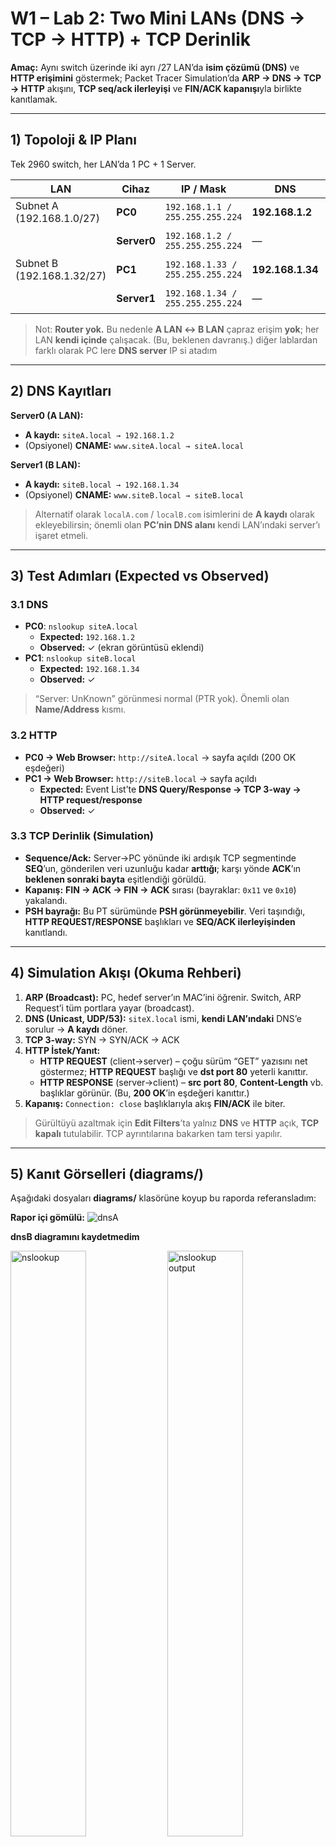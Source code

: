 # W1 – Lab 2: Two Mini LANs (DNS → TCP → HTTP) + TCP Derinlik

**Amaç:** Aynı switch üzerinde iki ayrı /27 LAN’da **isim çözümü (DNS)** ve **HTTP erişimini** göstermek; Packet Tracer Simulation’da **ARP → DNS → TCP → HTTP** akışını, **TCP seq/ack ilerleyişi** ve **FIN/ACK kapanışı**yla birlikte kanıtlamak.

---

## 1) Topoloji & IP Planı

Tek 2960 switch, her LAN’da 1 PC + 1 Server.

| LAN | Cihaz | IP / Mask | DNS | Servis |
|---|---|---|---|---|
| Subnet A (192.168.1.0/27) | **PC0** | `192.168.1.1 / 255.255.255.224` | **192.168.1.2** | Client |
|  | **Server0** | `192.168.1.2 / 255.255.255.224` | — | **DNS=On, HTTP=On** |
| Subnet B (192.168.1.32/27) | **PC1** | `192.168.1.33 / 255.255.255.224` | **192.168.1.34** | Client |
|  | **Server1** | `192.168.1.34 / 255.255.255.224` | — | **DNS=On, HTTP=On** |

> Not: **Router yok.** Bu nedenle **A LAN ↔ B LAN** çapraz erişim **yok**; her LAN **kendi içinde** çalışacak. (Bu, beklenen davranış.)
> diğer lablardan farklı olarak PC lere **DNS server** IP si atadım

---

## 2) DNS Kayıtları

**Server0 (A LAN):**
- **A kaydı:** `siteA.local → 192.168.1.2`
- (Opsiyonel) **CNAME:** `www.siteA.local → siteA.local`

**Server1 (B LAN):**
- **A kaydı:** `siteB.local → 192.168.1.34`
- (Opsiyonel) **CNAME:** `www.siteB.local → siteB.local`

> Alternatif olarak `localA.com` / `localB.com` isimlerini de **A kaydı** olarak ekleyebilirsin; önemli olan **PC’nin DNS alanı** kendi LAN’ındaki server’ı işaret etmeli.

---

## 3) Test Adımları (Expected vs Observed)

### 3.1 DNS
- **PC0**: `nslookup siteA.local`  
  - **Expected:** `192.168.1.2`  
  - **Observed:** ✓ (ekran görüntüsü eklendi)
- **PC1**: `nslookup siteB.local`  
  - **Expected:** `192.168.1.34`  
  - **Observed:** ✓

> “Server: UnKnown” görünmesi normal (PTR yok). Önemli olan **Name/Address** kısmı.

### 3.2 HTTP
- **PC0 → Web Browser:** `http://siteA.local` → sayfa açıldı (200 OK eşdeğeri)  
- **PC1 → Web Browser:** `http://siteB.local` → sayfa açıldı  
  - **Expected:** Event List’te **DNS Query/Response → TCP 3-way → HTTP request/response**  
  - **Observed:** ✓

### 3.3 TCP Derinlik (Simulation)
- **Sequence/Ack:** Server→PC yönünde iki ardışık TCP segmentinde **SEQ**’un, gönderilen veri uzunluğu kadar **arttığı**; karşı yönde **ACK**’ın **beklenen sonraki bayta** eşitlendiği görüldü.  
- **Kapanış:** **FIN → ACK → FIN → ACK** sırası (bayraklar: `0x11` ve `0x10`) yakalandı.  
- **PSH bayrağı:** Bu PT sürümünde **PSH görünmeyebilir**. Veri taşındığı, **HTTP REQUEST/RESPONSE** başlıkları ve **SEQ/ACK ilerleyişinden** kanıtlandı.

---

## 4) Simulation Akışı (Okuma Rehberi)

1. **ARP (Broadcast):** PC, hedef server’ın MAC’ini öğrenir. Switch, ARP Request’i tüm portlara yayar (broadcast).  
2. **DNS (Unicast, UDP/53):** `siteX.local` ismi, **kendi LAN’ındaki** DNS’e sorulur → **A kaydı** döner.  
3. **TCP 3-way:** SYN → SYN/ACK → ACK  
4. **HTTP İstek/Yanıt:**  
   - **HTTP REQUEST** (client→server) – çoğu sürüm “GET” yazısını net göstermez; **HTTP REQUEST** başlığı ve **dst port 80** yeterli kanıttır.  
   - **HTTP RESPONSE** (server→client) – **src port 80**, **Content-Length** vb. başlıklar görünür. (Bu, **200 OK**’in eşdeğeri kanıttır.)  
5. **Kapanış:** `Connection: close` başlıklarıyla akış **FIN/ACK** ile biter.

> Gürültüyü azaltmak için **Edit Filters**’ta yalnız **DNS** ve **HTTP** açık, **TCP kapalı** tutulabilir. TCP ayrıntılarına bakarken tam tersi yapılır.

---

## 5) Kanıt Görselleri (diagrams/)

Aşağıdaki dosyaları **diagrams/** klasörüne koyup bu raporda referansladım:

**Rapor içi gömülü:**
![dnsA](../diagrams/w1-lab4-dnsA-add.png)

**dnsB diagramını kaydetmedim**

<p>
  <img src="../diagrams/w1-lab4-PC0-nslookup.png" alt="nslookup" width="49%">
  <img src="../diagrams/w1-lab4-PC0-nslookup-output.png" alt="nslookup output" width="49%">
</p>
<p align="center"><em>Şekil 2 – Solda: nslookup command. Sağda: nslookup output.</em></p>

**nsB diagramını kaydetmedim**

<p>
  <img src="../diagrams/w1-lab4-httpb-browser-fromPC1.png" alt="HTTP browser" width="49%">
  <img src="../diagrams/w1-lab4-httpb-output-fromPC1.png" alt="HTTP output" width="49%">
</p>
<p align="center"><em>Şekil 2 – Solda: HTTP Request (client→server). Sağda: HTTP Response (server→client).</em></p>

<p>
 <img src="../diagrams/w1-lab4-http-request.png" alt="HTTP browser" width="49%">
  <img src="../diagrams/w1-lab4-http-response.png" alt="HTTP output" width="49%">
  </p>
<p align="center"><em>Şekil 2 – Solda: HTTP Request (client→server). Sağda: HTTP Response (server→client).</em></p>

<a id="tcpfin"></a>
![ops tcpfin](../diagrams/w1-lab4-flag-ackfin.png)
*finish TCP si: flag ACK/FİN*
---

## 6) Bulgular (Findings)

- **DNS adres defteridir:** Alan adını **doğru IP’ye** eşlemezsen isimle erişim başarısız olur; IP ile direkt erişim çalışabilir.  
- **ARP vs DNS:** ARP, **L2 MAC** bulmak için **broadcast**; DNS, **isim→IP** için **unicast** (UDP/53).  
- **Aynı subnet** içinde **router gerekmez** (Switch + ARP yeter). **Farklı subnet** için **gateway** gereklidir (bu labda yok).  
- **HTTP 200 OK kanıtı:** Bazı PT sürümleri “200 OK” yazısını düz göstermese de **HTTP RESPONSE başlığı + tarayıcının açılması + seq/ack ilerleyişi** yeterli kanıttır.  
- **TCP seq/ack** düzenli artar; **kapanış** FIN/ACK ile yapılır. **PSH** bayrağı bu sürümde görünmeyebilir.

---

## 7) Sorun/Giderme (Troubleshooting)

- **İsim çözülmüyor:** PC’nin **DNS Server** alanı **kendi LAN’ındaki** server’ı göstermeli (PC0→192.168.1.2, PC1→192.168.1.34).  
- **Sayfa açılmıyor:** Server’da **HTTP=On**. URL **http** olmalı (https değil).  
- **Event List çok kalabalık:** **Edit Filters** ile sadece gerekli protokolleri aç.  
- **nslookup “NXDOMAIN”:** Yanlış isim (ör. `localA.com`) veya kayıt eklenmemiş olabilir. DNS ekranından kontrol et.

---

## 8) Dosyalar

- PT Projesi: [`labs/w1-lab2-two-mini-lans.pkt`](../labs/w1-lab2-two-mini-lans.pkt)
- Kanıt Görselleri: `diagrams/…`
- Bu rapor: `reports/w1-lab2-dns-http-tcp.md`

---

## 9) Ek – Hızlı Teori Kutucukları

**DNS neden UDP?**  
Hafif/sor–cevap modeli; **UDP/53** ile hızlıdır. Cevap büyükse veya zone transferi yapılacaksa **TCP** kullanılabilir.

**TCP Sequence / Ack**  
SEQ = paketteki ilk baytın numarası; **ACK = beklenen sonraki bayt**. Veri geldikçe ACK artar.  
Kapanış: **FIN → ACK → FIN → ACK**. **RST** aniden koparır.

**ARP vs DNS**  
ARP: **L2** için MAC çözümü (**broadcast**). DNS: **L7/L4**’te isim→IP (**unicast**).  
